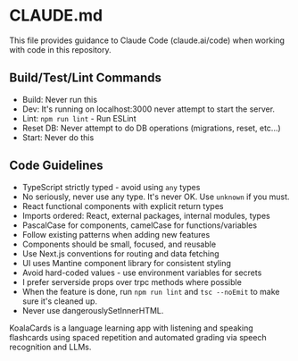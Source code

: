 # CLAUDE.md

This file provides guidance to Claude Code (claude.ai/code) when working with code in this repository.

## Build/Test/Lint Commands
- Build: Never run this
- Dev: It's running on localhost:3000 never attempt to start the server.
- Lint: `npm run lint` - Run ESLint
- Reset DB: Never attempt to do DB operations (migrations, reset, etc...)
- Start: Never do this

## Code Guidelines
- TypeScript strictly typed - avoid using `any` types
- No seriously, never use any type. It's never OK. Use `unknown` if you must.
- React functional components with explicit return types
- Imports ordered: React, external packages, internal modules, types
- PascalCase for components, camelCase for functions/variables
- Follow existing patterns when adding new features
- Components should be small, focused, and reusable
- Use Next.js conventions for routing and data fetching
- UI uses Mantine component library for consistent styling
- Avoid hard-coded values - use environment variables for secrets
- I prefer serverside props over trpc methods where possible
- When the feature is done, run `npm run lint` and `tsc --noEmit` to make sure it's cleaned up.
- Never use dangerouslySetInnerHTML.

KoalaCards is a language learning app with listening and speaking flashcards using spaced repetition and automated grading via speech recognition and LLMs.
